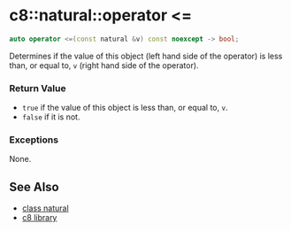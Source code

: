 # c8::natural::operator &lt;= #

```cpp
auto operator <=(const natural &v) const noexcept -> bool;
```

Determines if the value of this object (left hand side of the operator) is less than, or equal to, `v` (right hand side of the operator).

### Return Value ###

* `true` if the value of this object is less than, or equal to, `v`.
* `false` if it is not.

### Exceptions ###

None.

## See Also ##

* [class natural](c8_natural)
* [c8 library](c8)

